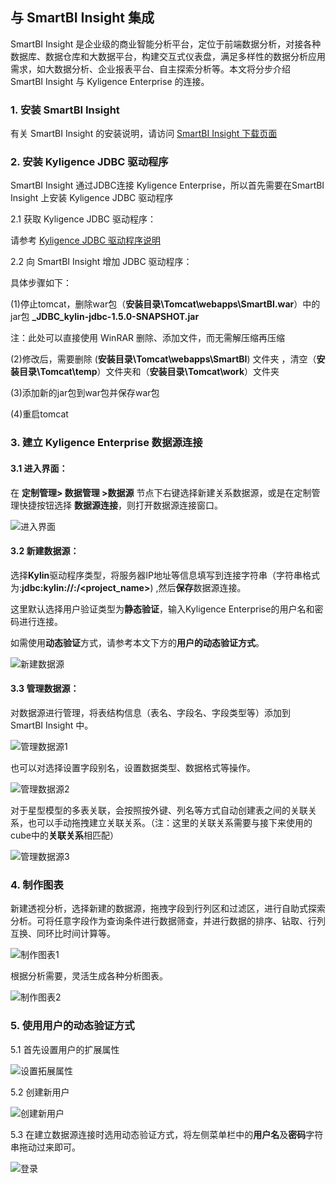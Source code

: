 ## 与 SmartBI Insight 集成

SmartBI Insight
是企业级的商业智能分析平台，定位于前端数据分析，对接各种数据库、数据仓库和大数据平台，构建交互式仪表盘，满足多样性的数据分析应用需求，如大数据分析、企业报表平台、自主探索分析等。本文将分步介绍 SmartBI Insight 与 Kyligence Enterprise 的连接。

### 1. 安装 SmartBI Insight

有关 SmartBI Insight 的安装说明，请访问 [SmartBI Insight 下载页面](http://www.SmartBI.com.cn/download)

### 2. 安装 Kyligence JDBC 驱动程序

SmartBI Insight 通过JDBC连接 Kyligence Enterprise，所以首先需要在SmartBI Insight 上安装 Kyligence JDBC 驱动程序

2.1 获取 Kyligence JDBC 驱动程序：

请参考 [Kyligence JDBC 驱动程序说明](../driver/jdbc.cn.md)

2.2 向 SmartBI Insight 增加 JDBC 驱动程序：

具体步骤如下：

(1)停止tomcat，删除war包（**安装目录\Tomcat\webapps\SmartBI.war**）中的jar包 **_JDBC_kylin-jdbc-1.5.0-SNAPSHOT.jar** 

注：此处可以直接使用 WinRAR 删除、添加文件，而无需解压缩再压缩

(2)修改后，需要删除 (**安装目录\Tomcat\webapps\SmartBI**) 文件夹 ，清空（**安装目录\Tomcat\temp**）文件夹和（**安装目录\Tomcat\work**）文件夹

(3)添加新的jar包到war包并保存war包

(4)重启tomcat

### 3. 建立 Kyligence Enterprise 数据源连接 

#### 3.1 进入界面：

在 **定制管理> 数据管理 >数据源** 节点下右键选择新建关系数据源，或是在定制管理快捷按钮选择 **数据源连接**，则打开数据源连接窗口。

![进入界面](../images/SmartBI/01.PNG)

#### 3.2 新建数据源：

选择**Kylin**驱动程序类型，将服务器IP地址等信息填写到连接字符串（字符串格式为:**jdbc:kylin://<hostname>:<port>/<project_name>**) ,然后**保存**数据源连接。

这里默认选择用户验证类型为**静态验证**，输入Kyligence Enterprise的用户名和密码进行连接。

如需使用**动态验证**方式，请参考本文下方的**用户的动态验证方式**。

![新建数据源](../images/SmartBI/02.PNG)

#### 3.3 管理数据源：

对数据源进行管理，将表结构信息（表名、字段名、字段类型等）添加到 SmartBI Insight 中。

![管理数据源1](../images/SmartBI/09.PNG)

也可以对选择设置字段别名，设置数据类型、数据格式等操作。

![管理数据源2](../images/SmartBI/10.PNG)

对于星型模型的多表关联，会按照按外键、列名等方式自动创建表之间的关联关系，也可以手动拖拽建立关联关系。（注：这里的关联关系需要与接下来使用的cube中的**关联关系**相匹配）

![管理数据源3](../images/SmartBI/11.PNG)

### 4. 制作图表

新建透视分析，选择新建的数据源，拖拽字段到行列区和过滤区，进行自助式探索分析。可将任意字段作为查询条件进行数据筛查，并进行数据的排序、钻取、行列互换、同环比时间计算等。

![制作图表1](../images/SmartBI/12.PNG)

根据分析需要，灵活生成各种分析图表。

![制作图表2](../images/SmartBI/13.PNG)

### 5. 使用用户的动态验证方式

5.1 首先设置用户的扩展属性

![设置拓展属性](../images/SmartBI/05.PNG)

5.2 创建新用户

![创建新用户](../images/SmartBI/06.PNG)

5.3 在建立数据源连接时选用动态验证方式，将左侧菜单栏中的**用户名**及**密码**字符串拖动过来即可。

![登录](../images/SmartBI/07.PNG)
